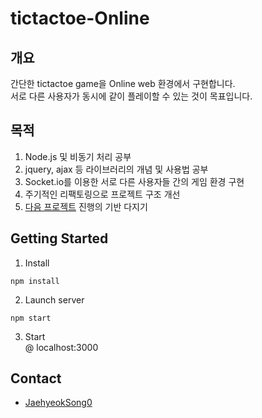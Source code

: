 # tictactoe-Online

## 개요 
간단한 tictactoe game을 Online web 환경에서 구현합니다.  
서로 다른 사용자가 동시에 같이 플레이할 수 있는 것이 목표입니다.

## 목적
1. Node.js 및 비동기 처리 공부
2. jquery, ajax 등 라이브러리의 개념 및 사용법 공부
3. Socket.io를 이용한 서로 다른 사용자들 간의 게임 환경 구현
4. 주기적인 리팩토링으로 프로젝트 구조 개선
5. [다음 프로젝트](https://github.com/JaehyeokSong0/ProjectSocket) 진행의 기반 다지기

## Getting Started
1. Install
```
npm install
```
2. Launch server
```
npm start
```
3. Start  
@ localhost:3000

## Contact
- [JaehyeokSong0](https://github.com/JaehyeokSong0)